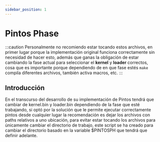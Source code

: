 ```yaml
---
sidebar_position: 1
---
```

# Pintos Phase

:::caution
Personalmente no recomiendo estar tocando estos archivos, en primer lugar
porque la implementación original funciona correctamente sin necesidad
de hacer esto, además que ganas la obligación de estar cambiando la fase
actual para seleccionar el **kernel** y **loader** correctos,
cosa que es importante porque dependiendo de en que fase estés `make` compila
diferentes archivos, también activa macros, etc.
:::

## Introducción

En el transcurso del desarrollo de su implementación de Pintos tendrá que cambiar de kernel.bin y loader.bin dependiendo de la fase que esté trabajando, si optó por la solución que le permite ejecutar correctamente pintos desde cualquier lugar la recomendación es dejar los archivos con paths relativos a uno ubicación, para evitar estar tocando los archivos para únicamente cambiar el directorio de trabajo, este script se ha creado para cambiar el directorio basado en la variable $PINTOSPH que tendrá que definir adelante.
